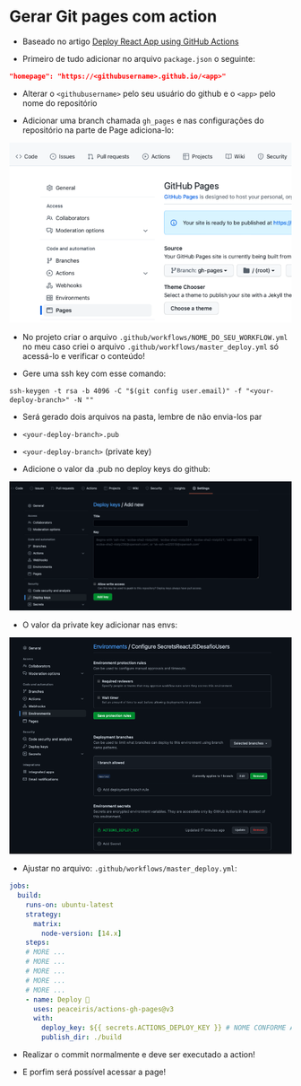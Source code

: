 # Gerar Git pages com action

- Baseado no artigo [Deploy React App using GitHub Actions](https://dev.to/achukka/deploy-react-app-using-github-actions-157d)

- Primeiro de tudo adicionar no arquivo `package.json` o seguinte:

```json
"homepage": "https://<githubusername>.github.io/<app>"
```

- Alterar o `<githubusername>` pelo seu usuário do github e o `<app>` pelo nome do repositório

- Adicionar uma branch chamada `gh_pages` e nas configurações do repositório na parte de Page adiciona-lo:

![Configurar pg no github](./assets_readme/gh_p.png "Configurar página no github")

- No projeto criar o arquivo `.github/workflows/NOME_DO_SEU_WORKFLOW.yml` no meu caso criei o arquivo `.github/workflows/master_deploy.yml` só acessá-lo e verificar o conteúdo!

- Gere uma ssh key com esse comando:

```shell
ssh-keygen -t rsa -b 4096 -C "$(git config user.email)" -f "<your-deploy-branch>" -N ""
```

- Será gerado dois arquivos na pasta, lembre de não envia-los par

- `<your-deploy-branch>.pub`
- `<your-deploy-branch>` (private key)

- Adicione o valor da .pub no deploy keys do github:

![Configurar keys](./assets_readme/deploy_key.png "keys")

- O valor da private key adicionar nas envs:

![Configurar envs](./assets_readme/envs.png "envs")

- Ajustar no arquivo: `.github/workflows/master_deploy.yml`:

```yml
jobs:
  build:
    runs-on: ubuntu-latest
    strategy:
      matrix:
        node-version: [14.x]
    steps:
    # MORE ...
    # MORE ...
    # MORE ...
    # MORE ...
    # MORE ...
    - name: Deploy 🚀
      uses: peaceiris/actions-gh-pages@v3
      with:
        deploy_key: ${{ secrets.ACTIONS_DEPLOY_KEY }} # NOME CONFORME ADICIONADO NAS ENVS
        publish_dir: ./build
```

- Realizar o commit normalmente e deve ser executado a action!

- E porfim será possível acessar a page!

